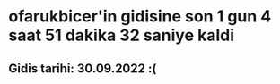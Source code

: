 # ofarukbicer'in gidisine son 1 gun 4 saat 51 dakika 32 saniye kaldi

## Gidis tarihi: 30.09.2022 :(